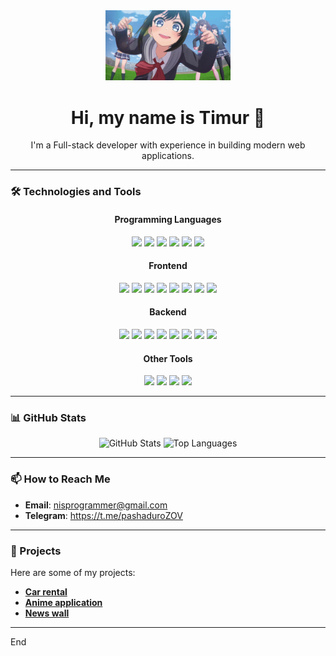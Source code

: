 <div align="center">
    <img src="./media/d4dj-anime.gif" alt="Animated GIF" width="200"/>
    <h1>Hi, my name is Timur 👋</h1>
    <p>I'm a Full-stack developer with experience in building modern web applications.</p>
</div>

---

### 🛠️ Technologies and Tools

<div align="center">

#### **Programming Languages**
<img src="https://img.shields.io/badge/HTML5-orange?style=for-the-badge&logo=html5&logoColor=white"/>
<img src="https://img.shields.io/badge/CSS3-blue?style=for-the-badge&logo=css3&logoColor=white"/>
<img src="https://img.shields.io/badge/SASS-CC6699?style=for-the-badge&logo=sass&logoColor=white"/>
<img src="https://img.shields.io/badge/TypeScript-blue?style=for-the-badge&logo=TypeScript&logoColor=white"/>
<img src="https://img.shields.io/badge/JavaScript-yellow?style=for-the-badge&logo=javascript&logoColor=white"/>
<img src="https://img.shields.io/badge/Python-blue?style=for-the-badge&logo=python&logoColor=yellow"/>

#### **Frontend**
<img src="https://img.shields.io/badge/React-61DAFB?style=for-the-badge&logo=react&logoColor=white"/>
<img src="https://img.shields.io/badge/Vite-646CFF?style=for-the-badge&logo=vite&logoColor=white"/>
<img src="https://img.shields.io/badge/Next.js-black?style=for-the-badge&logo=next.js&logoColor=white"/>
<img src="https://img.shields.io/badge/Zustand-black?style=for-the-badge&logo=''&logoColor=white"/>
<img src="https://img.shields.io/badge/Jotai-white?style=for-the-badge&logo=''&logoColor=black"/>
<img src="https://img.shields.io/badge/SWR-black?style=for-the-badge&logo=swr&logoColor=white"/>
<img src="https://img.shields.io/badge/tailwind-white?style=for-the-badge&logo=tailwindcss&logoColor=06B6D4"/>
<img src="https://img.shields.io/badge/Redux Toolkit-white?style=for-the-badge&logo=redux&logoColor=764ABC"/>

#### **Backend**
<img src="https://img.shields.io/badge/Express-white?style=for-the-badge&logo=express&logoColor=black"/>
<img src="https://img.shields.io/badge/NestJs-black?style=for-the-badge&logo=nestjs&logoColor=E0234E"/>
<img src="https://img.shields.io/badge/Prisma-2D3748?style=for-the-badge&logo=prisma&logoColor=white"/>
<img src="https://img.shields.io/badge/Drizzle-black?style=for-the-badge&logo=drizzle&logoColor=C5F74F"/>
<img src="https://img.shields.io/badge/Django-092E20?style=for-the-badge&logo=Django&logoColor=white"/>
<img src="https://img.shields.io/badge/mysql-white?style=for-the-badge&logo=mysql&logoColor=4479A1"/>
<img src="https://img.shields.io/badge/postgresql-4169E1?style=for-the-badge&logo=postgresql&logoColor=white"/>
<img src="https://img.shields.io/badge/sqlite-003B57?style=for-the-badge&logo=sqlite&logoColor=white"/>

#### **Other Tools**
<img src="https://img.shields.io/badge/node.js-5FA04E?style=for-the-badge&logo=nodedotjs&logoColor=white"/>
<img src="https://img.shields.io/badge/git-white?style=for-the-badge&logo=git&logoColor=F05032"/>
<img src="https://img.shields.io/badge/VS code-blue?style=for-the-badge&logo=visualstudiocode&logoColor=white"/>
<img src="https://img.shields.io/badge/pycharm-white?style=for-the-badge&logo=pycharm&logoColor=black"/>

</div>

---

### 📊 GitHub Stats

<div align="center">
    <img src="https://github-readme-stats.vercel.app/api?username=NistonT&show_icons=true&theme=radical" alt="GitHub Stats"/>
    <img src="https://github-readme-stats.vercel.app/api/top-langs/?username=NistonT&layout=compact&theme=radical" alt="Top Languages"/>
</div>

---

### 📫 How to Reach Me

- **Email**: nisprogrammer@gmail.com
- **Telegram**: https://t.me/pashaduroZOV

---

### 💼 Projects

Here are some of my projects:

- **[Car rental](https://github.com/NistonT/car-rental)**
- **[Anime application](https://github.com/NistonT/anime-application)**
- **[News wall](https://github.com/NistonT/news-wall)**

---

End
